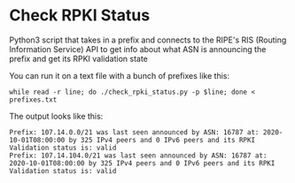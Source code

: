 # Check RPKI Status
Python3 script that takes in a prefix and connects to the RIPE's RIS (Routing Information Service) API to get info about what ASN is announcing the prefix and get its RPKI validation state

You can run it on a text file with a bunch of prefixes like this: 
```
while read -r line; do ./check_rpki_status.py -p $line; done < prefixes.txt
```
The output looks like this:
```
Prefix: 107.14.0.0/21 was last seen announced by ASN: 16787 at: 2020-10-01T08:00:00 by 325 IPv4 peers and 0 IPv6 peers and its RPKI Validation status is: valid
Prefix: 107.14.104.0/21 was last seen announced by ASN: 16787 at: 2020-10-01T08:00:00 by 325 IPv4 peers and 0 IPv6 peers and its RPKI Validation status is: valid
```
